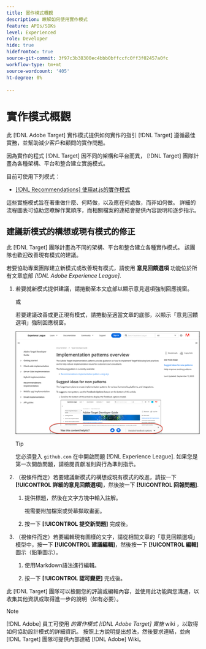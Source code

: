 ```yaml
---
title: 實作模式概觀
description: 瞭解如何使用實作模式
feature: APIs/SDKs
level: Experienced
role: Developer
hide: true
hidefromtoc: true
source-git-commit: 3f97c3b38300ec4bbb0bffccfc0ff3f02457a0fc
workflow-type: tm+mt
source-wordcount: '405'
ht-degree: 0%

---
```


# 實作模式概觀

此 [!DNL Adobe Target] 實作模式提供如何實作的指引 [!DNL Target] 遵循最佳實務，並幫助減少客戶和顧問的實作問題。

因為實作的程式 [!DNL Target] 因不同的架構和平台而異， [!DNL Target] 團隊計畫為各種架構、平台和整合建立實施模式。

目前可使用下列模式：

* [[!DNL Recommendations] 使用at.js的實作模式](/help/dev/patterns/recs-atjs/recs-implementation-pattern-atjs.md)

這些實施模式旨在著重做什麼、何時做，以及應在何處做，而非如何做。 詳細的流程圖表可協助您瞭解作業順序，而相關檔案的連結會提供內容說明和逐步指示。

## 建議新模式的構想或現有模式的修正

此 [!DNL Target] 團隊計畫為不同的架構、平台和整合建立各種實作模式。 該團隊也歡迎改善現有模式的建議。

若要協助專案團隊建立新模式或改善現有模式，請使用 **意見回饋選項** 功能位於所有文章底部 *[!DNL Adobe Experience League]*.

1. 若要就新模式提供建議，請捲動至本文底部以顯示意見選項強制回應視窗。

   或 

   若要建議改善或更正現有模式，請捲動至適當文章的底部，以顯示「意見回饋選項」強制回應視窗。

   ![Experience League中的意見回饋選項模型](/help/dev/patterns/assets/feedback-options.png)

   >[!TIP]
   >
   >您必須登入 `github.com` 在中開啟問題 [!DNL Experience League]. 如果您是第一次開啟問題，請檢閱貢獻准則與行為準則指示。

1. （視條件而定）若要建議新模式的構想或現有模式的改進，請按一下 **[!UICONTROL 詳細的意見回饋選項]**，然後按一下 **[!UICONTROL 回報問題]**.

   1. 提供標題，然後在文字方塊中輸入註解。

      視需要附加檔案或熒幕擷取畫面。

   1. 按一下 **[!UICONTROL 提交新問題]** 完成後。

1. （視條件而定）若要編輯現有圖樣的文字，請從相關文章的「意見回饋選項」模型中，按一下 **[!UICONTROL 建議編輯]**，然後按一下 **[!UICONTROL 編輯]** 圖示（鉛筆圖示）。

   1. 使用Markdown語法進行編輯。

   1. 按一下 **[!UICONTROL 認可變更]** 完成後。

此 [!DNL Target] 團隊可以檢閱您的評論或編輯內容，並使用此功能與您溝通，以收集其他資訊或取得進一步的說明（如有必要）。

>[!NOTE]
>
>[!DNL Adobe] 員工可使用 *的實作模式 [!DNL Adobe Target] 實施* wiki ，以取得如何協助設計模式的詳細資訊。 按照上方說明提出想法，然後要求連結，並向 [!DNL Target] 團隊可提供內部連結 [!DNL Adobe] Wiki。













